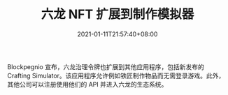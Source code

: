 ﻿---
title: "六龙 NFT 扩展到制作模拟器"
date: 2021-01-11T21:57:40+08:00
lastmod: 2021-01-11T16:45:40+08:00
draft: false
authors: ["Phoebe"]
description: "Blockpegnio 宣布，六龙治理令牌也扩展到其他应用程序，包括新发布的 Crafting Simulator。该应用程序允许例如铁匠制作物品而无需登录游戏。此外，其他公司可以注册使用他们的 API 并进入六龙的生态系统。"
featuredImage: "the-six-dragons-nft-extends-to-crafting-simulator.png"
tags: ["Virtual World","虚拟世界","Play to Earn"]
categories: ["news"]
news: ["虚拟世界"]
weight: 
lightgallery: true
pinned: false
recommend: false
recommend1: false
---

Blockpegnio 宣布，六龙治理令牌也扩展到其他应用程序，包括新发布的 Crafting Simulator。该应用程序允许例如铁匠制作物品而无需登录游戏。此外，其他公司可以注册使用他们的 API 并进入六龙的生态系统。

<!--more-->

